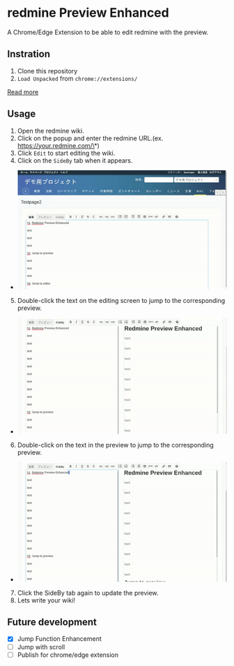 # redmine Preview Enhanced

A Chrome/Edge Extension to be able to edit redmine with the preview.

## Instration

1. Clone this repository
2. `Load Unpacked` from `chrome://extensions/`

[Read more](https://knowledge.workspace.google.com/kb/load-unpacked-extensions-000005962)

## Usage

1. Open the redmine wiki.
2. Click on the popup and enter the redmine URL.(ex. https://your.redmine.com/\*)
3. Click `Edit` to start editing the wiki.
4. Click on the `SideBy` tab when it appears.
* ![demo](docs/start_sideby.gif)
5. Double-click the text on the editing screen to jump to the corresponding preview.
* ![demo](docs/jump_to_preview.gif)
6. Double-click on the text in the preview to jump to the corresponding preview.
* ![demo](docs/jump_to_editor.gif)
7. Click the SideBy tab again to update the preview.
8. Lets write your wiki!

## Future development
- [x] Jump Function Enhancement
- [ ] Jump with scroll
- [ ] Publish for chrome/edge extension
